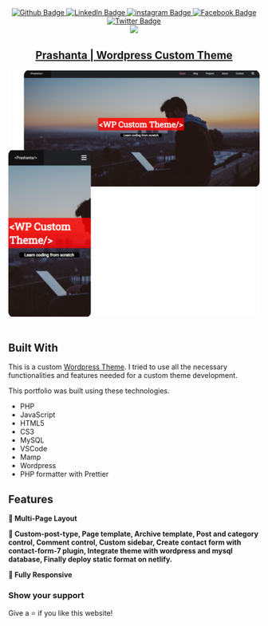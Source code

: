 <div id="badges" align="center">
  <a href="https://github.com/Prasanto19">
    <img src="https://img.shields.io/badge/GitHub-100000?style=for-the-badge&logo=github&logoColor=white" alt="Github Badge"/>
  </a>
  <a href="https://www.linkedin.com/in/prasanto19/">
    <img src="https://img.shields.io/badge/LinkedIn-0077B5?style=for-the-badge&logo=linkedin&logoColor=white" alt="LinkedIn Badge"/>
  </a>
  <a href="https://www.instagram.com/prasanto19">
    <img src="https://img.shields.io/badge/Instagram-E4405F?style=for-the-badge&logo=instagram&logoColor=white" alt="instagram Badge"/>
  </a>
  <a href="https://www.facebook.com/prasanto.cou">
    <img src="https://img.shields.io/badge/Facebook-1877F2?style=for-the-badge&logo=facebook&logoColor=white" alt="Facebook Badge"/>
  </a>
  <a href="https://twitter.com/Prasanto19">
    <img src="https://img.shields.io/badge/Twitter-1DA1F2?style=for-the-badge&logo=twitter&logoColor=white" alt="Twitter Badge"/>
  </a>
</div>

<div id="header" align="center">
  <a href="https://wp-custom-theme.netlify.app/"><img src="https://media.giphy.com/media/MeJgB3yMMwIaHmKD4z/giphy.gif" width="100"/></a>
</div>
<h2  id="header" align="center">
  <a  href="https://wp-custom-theme.netlify.app/" >Prashanta | Wordpress Custom Theme</a>
</h2>
<div align="center">
  <a href="https://wp-custom-theme.netlify.app/" target="_blank">
   <img alt="Demo" src="./img/wp-custom-theme-readme.png" />
  </a>
</div>

<br/>

## Built With

This is a custom <a href="http://prasanto19.github.io/portfolio" target="_blank"> Wordpress Theme</a>. 
I tried to use all the necessary functionalities and features needed for a custom theme development.

This portfolio was built using these technologies.

- PHP
- JavaScript
- HTML5
- CS3
- MySQL
- VSCode
- Mamp
- Wordpress
- PHP formatter with Prettier

## Features

**📖 Multi-Page Layout**

**🎨 Custom-post-type, Page template, Archive template, Post and category control, 
Comment control, Custom sidebar, Create contact form with contact-form-7 plugin, 
Integrate theme with wordpress and mysql database, Finally deploy static format on netlify.**

**📱 Fully Responsive**

### Show your support

Give a ⭐ if you like this website!
